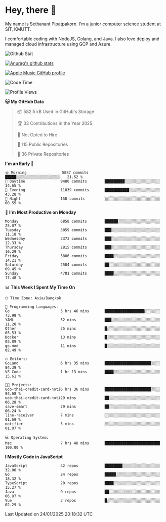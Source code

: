 # Hey, there 🙌
My name is Sethanant Pipatpakorn. I'm a junior computer science student at SIT, KMUTT.

I comfortable coding with NodeJS, Golang, and Java. I also love deploy and managed cloud infrastructure using GCP and Azure.

![Github Stat](https://github-profile-summary-cards.vercel.app/api/cards/profile-details?username=thetkpark&theme=dracula)

[![Anurag's github stats](https://github-readme-stats.vercel.app/api?username=thetkpark&count_private=true&show_icons=true&theme=tokyonight)](https://github.com/anuraghazra/github-readme-stats)

[![Apple Music GitHub profile](https://apple-music-github-profile.rayriffy.com/theme/light.svg?uid=000347.6120fcbefcb74cd59d65c108cc315787.1333)](https://github.com/rayriffy/apple-music-github-profile)

<!--START_SECTION:waka-->
![Code Time](http://img.shields.io/badge/Code%20Time-1%2C078%20hrs%204%20mins-blue)

![Profile Views](http://img.shields.io/badge/Profile%20Views-0-blue)

**🐱 My GitHub Data** 

> 📦 582.5 kB Used in GitHub's Storage 
 > 
> 🏆 33 Contributions in the Year 2025
 > 
> 🚫 Not Opted to Hire
 > 
> 📜 115 Public Repositories 
 > 
> 🔑 36 Private Repositories 
 > 
**I'm an Early 🐤** 

```text
🌞 Morning                5887 commits        █████░░░░░░░░░░░░░░░░░░░░   21.52 % 
🌆 Daytime                9480 commits        █████████░░░░░░░░░░░░░░░░   34.65 % 
🌃 Evening                11839 commits       ███████████░░░░░░░░░░░░░░   43.28 % 
🌙 Night                  150 commits         ░░░░░░░░░░░░░░░░░░░░░░░░░   00.55 % 
```
📅 **I'm Most Productive on Monday** 

```text
Monday                   6858 commits        ██████░░░░░░░░░░░░░░░░░░░   25.07 % 
Tuesday                  3059 commits        ███░░░░░░░░░░░░░░░░░░░░░░   11.18 % 
Wednesday                3373 commits        ███░░░░░░░░░░░░░░░░░░░░░░   12.33 % 
Thursday                 2815 commits        ███░░░░░░░░░░░░░░░░░░░░░░   10.29 % 
Friday                   3886 commits        ████░░░░░░░░░░░░░░░░░░░░░   14.21 % 
Saturday                 2584 commits        ██░░░░░░░░░░░░░░░░░░░░░░░   09.45 % 
Sunday                   4781 commits        ████░░░░░░░░░░░░░░░░░░░░░   17.48 % 
```


📊 **This Week I Spent My Time On** 

```text
🕑︎ Time Zone: Asia/Bangkok

💬 Programming Languages: 
Go                       5 hrs 46 mins       ██████████████████░░░░░░░   73.99 % 
YAML                     52 mins             ███░░░░░░░░░░░░░░░░░░░░░░   11.28 % 
Other                    25 mins             █░░░░░░░░░░░░░░░░░░░░░░░░   05.53 % 
Docker                   13 mins             █░░░░░░░░░░░░░░░░░░░░░░░░   02.89 % 
go.mod                   11 mins             █░░░░░░░░░░░░░░░░░░░░░░░░   02.49 % 

🔥 Editors: 
GoLand                   6 hrs 35 mins       █████████████████████░░░░   84.39 % 
VS Code                  1 hr 13 mins        ████░░░░░░░░░░░░░░░░░░░░░   15.61 % 

🐱‍💻 Projects: 
uob-thai-credit-card-noti6 hrs 36 mins       █████████████████████░░░░   84.68 % 
uob-thai-credit-card-noti29 mins             ██░░░░░░░░░░░░░░░░░░░░░░░   06.28 % 
save-smart               29 mins             ██░░░░░░░░░░░░░░░░░░░░░░░   06.24 % 
line-receiver            7 mins              ░░░░░░░░░░░░░░░░░░░░░░░░░   01.69 % 
notifier                 5 mins              ░░░░░░░░░░░░░░░░░░░░░░░░░   01.07 % 

💻 Operating System: 
Mac                      7 hrs 48 mins       █████████████████████████   100.00 % 
```

**I Mostly Code in JavaScript** 

```text
JavaScript               42 repos            ████████░░░░░░░░░░░░░░░░░   32.06 % 
Go                       24 repos            █████░░░░░░░░░░░░░░░░░░░░   18.32 % 
TypeScript               20 repos            ████░░░░░░░░░░░░░░░░░░░░░   15.27 % 
Java                     9 repos             ██░░░░░░░░░░░░░░░░░░░░░░░   06.87 % 
Vue                      3 repos             █░░░░░░░░░░░░░░░░░░░░░░░░   02.29 % 
```




 Last Updated on 24/01/2025 20:18:32 UTC
<!--END_SECTION:waka-->
